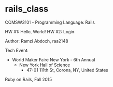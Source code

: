 # rails_class
COMSW3101 - Programming Language: Rails

HW #1: Hello, World!
HW #2: Login

Author: Ramzi Abdoch, raa2148

Tech Event:
  - World Maker Faire New York - 6th Annual 
    - New York Hall of Science
		- 47-01 111th St, Corona, NY, United States

Ruby on Rails, Fall 2015
